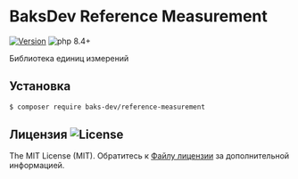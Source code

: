 # BaksDev Reference Measurement

[![Version](https://img.shields.io/badge/version-7.2.0-blue)](https://github.com/baks-dev/reference-measurement/releases)
![php 8.4+](https://img.shields.io/badge/php-min%208.4-red.svg)

Библиотека единиц измерений

## Установка

``` bash
$ composer require baks-dev/reference-measurement
```

## Лицензия ![License](https://img.shields.io/badge/MIT-green)

The MIT License (MIT). Обратитесь к [Файлу лицензии](LICENSE.md) за дополнительной информацией.

